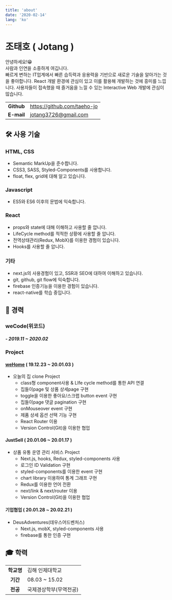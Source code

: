 ```yaml
---
title: 'about'
date: '2020-02-14'
lang: 'ko'
---
```


<div class="about">

# 조태호 ( Jotang )

안녕하세요!😁<br/>
사람과 인연을 소중하게 여깁니다.<br/>
빠르게 변하는 IT업계에서 빠른 습득력과 응용력을 기반으로 새로운 기술을 알아가는 것을 좋아합니다.
React 개발 환경에 관심이 있고 이를 활용해 개발하는 것에 흥미를 느낍니다.
사용자들이 접속했을 때 즐거움을 느낄 수 있는 Interactive Web 개발에 관심이 많습니다.

|            |                             |
| :--------: | --------------------------- |
| **Github** | https://github.com/taeho-jo |
| **E-mail** | jotang3726@gmail.com        |

## 🛠 사용 기술

### HTML, CSS

- Semantic MarkUp을 준수합니다.
- CSS3, SASS, Styled-Components를 사용합니다.
- float, flex, grid에 대해 알고 있습니다.

### Javascript

- ES5와 ES6 이후의 문법에 익숙합니다.

### React

- props와 state에 대해 이해하고 사용할 줄 압니다.
- LifeCycle method를 적적한 상황에 사용할 줄 압니다.
- 전역상태관리(Redux, MobX)를 이용한 경험이 있습니다.
- Hooks를 사용할 줄 압니다.

### 기타

- next.js의 사용경험이 있고, SSR과 SEO에 대하여 이해하고 있습니다.
- git, github, git flow에 익숙합니다.
- firebase 인증기능을 이용한 경험이 있습니다.
- react-native를 학습 중입니다.

## 🏢 경력

### weCode(위코드)

##### - 2019.11 ~ 2020.02

### Project

#### [weHome](https://youtu.be/AZ71h90ajN0) ( 19.12.23 ~ 20.01.03 )

- 오늘의 집 clone Project
  - class형 component사용 & LIfe cycle method를 통한 API 연결
  - 집들이page 및 상품 상세page 구현
  - toggle을 이용한 좋아요/스크랩 button event 구현
  - 집들이page 댓글 pagination 구현
  - onMouseover event 구현
  - 제품 상세 옵션 선택 기능 구현
  - React Router 이용
  - Version Control(Git)을 이용한 협업

#### JustSell ( 20.01.06 ~ 20.01.17 )

- 상품 유통 운영 관리 서비스 Project
  - Next.js, hooks, Redux, styled-components 사용
  - 로그인 ID Validation 구현
  - styled-components를 이용한 event 구현
  - chart library 이용하여 통계 그래프 구현
  - Redux를 이용한 언어 전환
  - next/link & next/router 이용
  - Version Control(Git)을 이용한 협업

#### 기업협업 ( 20.01.28 ~ 20.02.21 )

- DeusAdventures(데우스어드벤처스)
  - Next.js, mobX, styled-components 사용
  - firebase를 통한 인증 구현

## 🎓 학력

|            |                        |
| :--------: | ---------------------- |
| **학교명** | 김해 인제대학교        |
|  **기간**  | 08.03 ~ 15.02          |
|  **전공**  | 국제경상학부(무역전공) |

</div>

